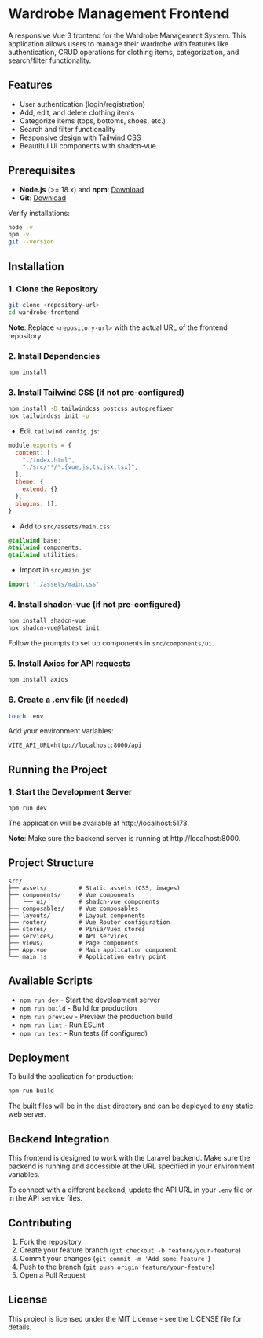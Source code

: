 # Wardrobe Management Frontend

A responsive Vue 3 frontend for the Wardrobe Management System. This application allows users to manage their wardrobe with features like authentication, CRUD operations for clothing items, categorization, and search/filter functionality.

## Features

* User authentication (login/registration)
* Add, edit, and delete clothing items
* Categorize items (tops, bottoms, shoes, etc.)
* Search and filter functionality
* Responsive design with Tailwind CSS
* Beautiful UI components with shadcn-vue

## Prerequisites

* **Node.js** (>= 18.x) and **npm**: [Download](https://nodejs.org/)
* **Git**: [Download](https://git-scm.com/downloads)

Verify installations:

```bash
node -v
npm -v
git --version
```

## Installation

### 1. Clone the Repository

```bash
git clone <repository-url>
cd wardrobe-frontend
```

**Note**: Replace `<repository-url>` with the actual URL of the frontend repository.

### 2. Install Dependencies

```bash
npm install
```

### 3. Install Tailwind CSS (if not pre-configured)

```bash
npm install -D tailwindcss postcss autoprefixer
npx tailwindcss init -p
```

* Edit `tailwind.config.js`:

```js
module.exports = {
  content: [
    "./index.html",
    "./src/**/*.{vue,js,ts,jsx,tsx}",
  ],
  theme: {
    extend: {}
  },
  plugins: [],
}
```

* Add to `src/assets/main.css`:

```css
@tailwind base;
@tailwind components;
@tailwind utilities;
```

* Import in `src/main.js`:

```js
import './assets/main.css'
```

### 4. Install shadcn-vue (if not pre-configured)

```bash
npm install shadcn-vue
npx shadcn-vue@latest init
```

Follow the prompts to set up components in `src/components/ui`.

### 5. Install Axios for API requests

```bash
npm install axios
```

### 6. Create a .env file (if needed)

```bash
touch .env
```

Add your environment variables:

```
VITE_API_URL=http://localhost:8000/api
```

## Running the Project

### 1. Start the Development Server

```bash
npm run dev
```

The application will be available at http://localhost:5173.

**Note**: Make sure the backend server is running at http://localhost:8000.

## Project Structure

```
src/
├── assets/         # Static assets (CSS, images)
├── components/     # Vue components
│   └── ui/         # shadcn-vue components
├── composables/    # Vue composables
├── layouts/        # Layout components
├── router/         # Vue Router configuration
├── stores/         # Pinia/Vuex stores
├── services/       # API services
├── views/          # Page components
├── App.vue         # Main application component
└── main.js         # Application entry point
```

## Available Scripts

* `npm run dev` - Start the development server
* `npm run build` - Build for production
* `npm run preview` - Preview the production build
* `npm run lint` - Run ESLint
* `npm run test` - Run tests (if configured)

## Deployment

To build the application for production:

```bash
npm run build
```

The built files will be in the `dist` directory and can be deployed to any static web server.

## Backend Integration

This frontend is designed to work with the Laravel backend. Make sure the backend is running and accessible at the URL specified in your environment variables.

To connect with a different backend, update the API URL in your `.env` file or in the API service files.

## Contributing

1. Fork the repository
2. Create your feature branch (`git checkout -b feature/your-feature`)
3. Commit your changes (`git commit -m 'Add some feature'`)
4. Push to the branch (`git push origin feature/your-feature`)
5. Open a Pull Request

## License

This project is licensed under the MIT License - see the LICENSE file for details.